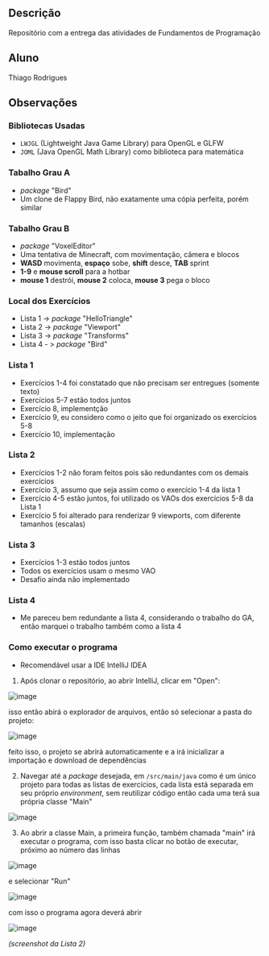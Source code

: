 ## Descrição
Repositório com a entrega das atividades de Fundamentos de Programação

## Aluno
Thiago Rodrigues

## Observações

### Bibliotecas Usadas
* `LWJGL` (Lightweight Java Game Library) para OpenGL e GLFW
* `JOML` (Java OpenGL Math Library) como biblioteca para matemática

### Tabalho Grau A
* *package* "Bird"
* Um clone de Flappy Bird, não exatamente uma cópia perfeita, porém similar

### Tabalho Grau B
* *package* "VoxelEditor"
* Uma tentativa de Minecraft, com movimentação, câmera e blocos
* **WASD** movimenta, **espaço** sobe, **shift** desce, **TAB** sprint
* **1-9** e **mouse scroll** para a hotbar
* **mouse 1** destrói, **mouse 2** coloca, **mouse 3** pega o bloco 

### Local dos Exercícios
* Lista 1 -> *package* "HelloTriangle"
* Lista 2 -> *package* "Viewport"
* Lista 3 -> *package* "Transforms"
* Lista 4 - > *package* "Bird"

### Lista 1
* Exercícios 1-4 foi constatado que não precisam ser entregues (somente texto)
* Exercícios 5-7 estão todos juntos
* Exercício 8, implementção
* Exercício 9, eu considero como o jeito que foi organizado os exercícios 5-8
* Exercício 10, implementação

### Lista 2
* Exercícios 1-2 não foram feitos pois são redundantes com os demais exercícios
* Exercício 3, assumo que seja assim como o exercício 1-4 da lista 1
* Exercício 4-5 estão juntos, foi utilizado os VAOs dos exercícios 5-8 da Lista 1
* Exercício 5 foi alterado para renderizar 9 viewports, com diferente tamanhos (escalas)

### Lista 3
* Exercícios 1-3 estão todos juntos
* Todos os exercícios usam o mesmo VAO
* Desafio ainda não implementado

### Lista 4
* Me pareceu bem redundante a lista 4, considerando o trabalho do GA, então marquei o trabalho também como a lista 4

### Como executar o programa
* Recomendável usar a IDE IntelliJ IDEA

1. Após clonar o repositório, ao abrir IntelliJ, clicar em "Open":

![image](https://user-images.githubusercontent.com/40085587/232175427-e1698f24-0b5d-430e-8e03-1b9f0e2dbb38.png)

isso então abirá o explorador de arquivos, então só selecionar a pasta do projeto:

![image](https://user-images.githubusercontent.com/40085587/232175540-506f005d-2398-491d-8d40-392a316bd8c8.png)

feito isso, o projeto se abrirá automaticamente e a irá inicializar a importação e download de dependências

2. Navegar até a *package* desejada, em `/src/main/java`
como é um único projeto para todas as listas de exercícios, cada lista está separada em seu próprio *environment*, sem reutilizar código
então cada uma terá sua própria classe "Main"

![image](https://user-images.githubusercontent.com/40085587/232175769-dfa86ef5-53cd-47c8-8b12-ccca451269f9.png)

3. Ao abrir a classe Main, a primeira função, também chamada "main" irá executar o programa, com isso basta clicar no botão de executar, próximo ao número das linhas

![image](https://user-images.githubusercontent.com/40085587/232175947-2c8a31b8-9e8f-49c7-b308-c06d5496a8d8.png)

e selecionar "Run"

![image](https://user-images.githubusercontent.com/40085587/232175989-1b97376d-329d-4039-b066-d73b33412da5.png)

com isso o programa agora deverá abrir

![image](https://user-images.githubusercontent.com/40085587/232176021-5a8b2f61-c832-49c1-ab00-36d7f679b683.png)

*(screenshot da Lista 2)*

